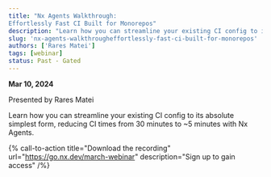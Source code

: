 ```yaml
---
title: "Nx Agents Walkthrough:
Effortlessly Fast CI Built for Monorepos"
description: "Learn how you can streamline your existing CI config to its absolute simplest form, reducing CI times from 30 minutes to ~5 minutes with Nx Agents. "
slug: 'nx-agents-walkthrougheffortlessly-fast-ci-built-for-monorepos'
authors: ['Rares Matei']
tags: [webinar]
status: Past - Gated
---
```


**Mar 10, 2024**

Presented by Rares Matei

Learn how you can streamline your existing CI config to its absolute simplest form, reducing CI times from 30 minutes to ~5 minutes with Nx Agents.

{% call-to-action title="Download the recording" url="https://go.nx.dev/march-webinar" description="Sign up to gain access" /%}
